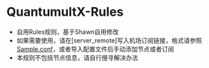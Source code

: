 # QuantumultX-Rules
- 自用Rules规则，基于Shawn自用修改
- 如果需要使用，请在[server_remote]写入机场订阅链接，格式请参照[Sample.conf](Sample.conf)，或者导入配置文件后手动添加节点或者订阅
- 本规则不包括节点信息，请自行搜寻解决办法 

